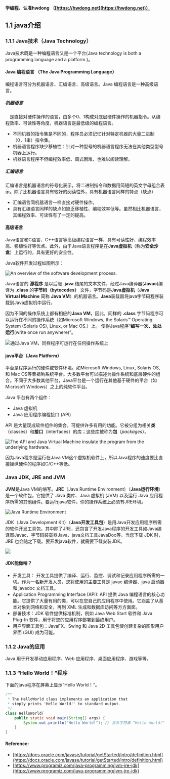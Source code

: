 **学编程、认准hwdong （[https://hwdong.net](https://hwdong.net)）**

## 1.1 java介绍

### 1.1.1 Java技术（Java Technology）

Java技术既是一种编程语言又是一个平台(Java technology is both a programming language and a platform.)。

#### Java 编程语言 （The Java Programming Language）

编程语言可分为机器语言、汇编语言、高级语言。Java 编程语言是一种高级语言。

##### 机器语言

　是直接对硬件操作的语言，由多个0、1构成对底层硬件操作的机器指令。从编程效率、可读性等角度，机器语言是最低级的编程语言。 
  - 不同机器的指令集是不同的，程序员必须记忆针对特定机器的大量二进制（0，1串）指令集。
  - 机器语言程序缺少移植性：针对一种型号的机器语言程序无法在其他类型型号机器上运行。
  - 机器语言程序不但编程效率低、调式困难、也难以阅读理解。
  
##### 汇编语言

汇编语言是机器语言的符号化表示，将二进制指令和数据用简短的英文字母组合表示。除了比机器语言具有较好的阅读性外，具有机器语言同样的特点（缺点）
- 汇编语言同机器语言一样直接对硬件操作。
- 具有汇编语言同样的缺点如缺乏移植性、编程效率低等。虽然相比机器语言，其编程效率、可读性有了一定的提高。

#### 高级语言

Java语言和C语言、C++语言等高级编程语言一样，具有可读性好、编程效率高、移植性好等优点。此外，由于Java语言程序是在**Java虚拟机**（称为**安全沙盒**）上运行的，具有更好的安全性。

Java软件开发过程如图所示：

![An overview of the software development process.](https://docs.oracle.com/javase/tutorial/figures/getStarted/getStarted-compiler.gif)

Java语言的 **源程序** 是以后缀 **.java** 结尾的文本文件，经过Java编译器(**Javac**)编译为 **.class** 的**字节码（bytecodes）** 文件，字节码是**Java虚拟机**（**Java Virtual Machine** 简称 **Java VM**）的机器语言。**Java**装载器将java字节码程序装载到Java虚拟机中运行。

因为不同的操作系统上都有相应的**Java VM**，因此，同样的 **.class** 字节码程序可以运行在不同的操作系统（如Microsoft Windows, the Solaris™ Operating System (Solaris OS), Linux, or Mac OS.）上。 使得Java程序“**编写一次、处处运行**(write once run anywhere)”。

![ 通过Java VM，同样程序可运行在任何操作系统上](https://docs.oracle.com/javase/tutorial/figures/getStarted/helloWorld.gif)

#### java平台（Java Platform）

   平台是程序运行的硬件或软件环境。如Microsoft Windows, Linux, Solaris OS, 和 Mac OS等曹祖哟系统平台。大多数平台可以描述为操作系统和底层硬件的组合。不同于大多数其他平台，Java平台是一个运行在其他基于硬件的平台（如Microsoft Windows）之上的纯软件平台。
   
   Java 平台有两个组件：
   - Java 虚拟机
   - Java 应用程序编程接口 (API)
   
API 是大量现成软件组件的集合，可提供许多有用的功能。它被分组为相关**类**（classes）和**接口**（interfaces）的库；这些库被称为**包**（*packages*）。

![The API and Java Virtual Machine insulate the program from the underlying hardware.](https://docs.oracle.com/javase/tutorial/figures/getStarted/getStarted-jvm.gif)
   
因为Java程序是运行在Java VM这个虚拟机软件上，所以Java程序的速度要比直接操纵硬件的程序如C/C++等低。
   
### Java JDK, JRE and JVM
   
**JVM**是Java VM的缩写。**JRE**（Java Runtime Environment）（**Java运行环境**）是一个软件包，它提供了 Java 类库、Java 虚拟机 (JVM) 以及运行 Java 应用程序所需的其他组件。要运行java软件，你的操作系统上必须有JRE环境。
    
![Java Runtime Environment](https://cdn.programiz.com/sites/tutorial2program/files/java-realtime-enviornment_0.jpg)
    
JDK（Java Development Kit）（**Java开发工具包**）是用Java开发应用程序所需的软件开发工具包，其中除了JRE，还包含了开发Java程序的开发工具如Java编译器Javac、字节码装载器Java、java文档工具JavaDoc等。当您下载 JDK 时，JRE 也会随之下载。要开发java软件，就需要下载安装JDK。

![](https://cdn.programiz.com/sites/tutorial2program/files/jdk-jre-jvm.jpg)

#### JDK能做啥？

- 开发工具： 开发工具提供了编译、运行、监控、调试和记录应用程序所需的一切。作为一名新开发人员，您将使用的主要工具是 javac 编译器、java 启动器和 javadoc 文档工具。
- Application Programming Interface (API): API 提供 Java 编程语言的核心功能。它提供了大量有用的类，可以在您自己的应用程序中使用。它涵盖了从基本对象到网络和安全，再到 XML 生成和数据库访问等方方面面。
- 部署技术：JDK 软件提供标准机制，例如 Java Web Start 软件和 Java Plug-In 软件，用于将您的应用程序部署到最终用户。
- 用户界面工具包：JavaFX、Swing 和 Java 2D 工具包使创建复杂的图形用户界面 (GUI) 成为可能。

### 1.1.2 Java的应用
 Java 用于开发移动应用程序、Web 应用程序、桌面应用程序、游戏等等。
 
### 1.1.3 “Hello World！”程序
下面的java程序在屏幕上显示”Hello World！“。
```java
/**
 * The HelloWorld class implements an application that
 * simply prints "Hello World!" to standard output.
 */
class HelloWorld{
    public static void main(String[] args) {
        System.out.println("Hello World!"); // 显示字符串 “Hello World!”
    }
}
```

   
#### Reference:
   - [https://docs.oracle.com/javase/tutorial/getStarted/intro/definition.html](https://docs.oracle.com/javase/tutorial/getStarted/intro/definition.html)
   - [https://www.programiz.com/java-programming/jvm-jre-jdk](https://www.programiz.com/java-programming/jvm-jre-jdk)
